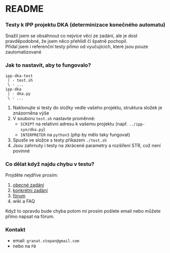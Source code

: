 # README #

### Testy k IPP projektu DKA (determinizace konečného automatu) ###

Snažil jsem se obsáhnout co nejvíce věcí ze zadání, ale je dost pravděpodobné, že jsem něco přehlídl či špatně pochopil.  
Přidal jsem i referenční testy přímo od vyučujících, které jsou pouze zautomatizované

### Jak to nastavit, aby to fungovalo? ###

```
ipp-dka-test
 | - test.sh
 \ - ...
ipp-dka
 | - dka.py
 \ - ...
```

1. Naklonujte si testy do složky vedle vašeho projektu, struktura složek je znázorněna výše
2. V souboru `test.sh` nastavte proměnné:
    * `SCRIPT` na relativni adresu k vašemu projektu (např. `../ipp-syn/dka.py`)
    * `INTERPRETER` na `python3` (php by mělo taky fungovat)
3. Spusťe ve složce s testy příkazem `./test.sh`
4. Jsou zahrnuty i testy na zkrácené parametry a rozšíření STR, což není povinné

### Co dělat když najdu chybu v testu? ###
Projděte nejdříve prosím:

1. [obecné zadání](https://wis.fit.vutbr.cz/FIT/st/course-files-st.php/course/IPP-IT/projects/2014-2015/Zadani/proj2015.pdf?cid=9999)
2. [konkrétní zadání](https://wis.fit.vutbr.cz/FIT/st/course-files-st.php/course/IPP-IT/projects/2014-2015/Zadani/dka.pdf?cid=9999)
3. [fórum](https://wis.fit.vutbr.cz/FIT/st/phorum-msg-show.php?pid=1039&last_id=38954&xmode=all)
4. wiki a FAQ

Když to opravdu bude chyba potom mi prosím pošlete email nebo můžete přímo napsat na fórum.

### Kontakt ###

* email: `granat.stepan@gmail.com`
* nebo na `FB`